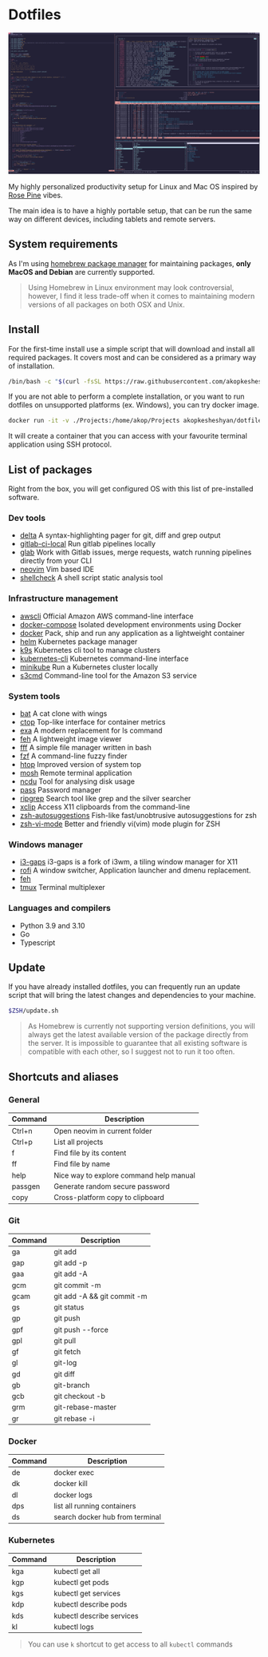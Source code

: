 # Dotfiles
![Running dotfiles on Linux](preview.png)

My highly personalized productivity setup for Linux and Mac OS inspired by [Rose Pine](https://rosepinetheme.com/) vibes. 

The main idea is to have a highly portable setup, that can be run the same way on different devices, including tablets and remote servers. 

## System requirements
As I'm using [homebrew package manager](https://brew.sh) for maintaining packages, **only MacOS and Debian** are currently supported. 

> Using Homebrew in Linux environment may look controversial, however, I find it less trade-off when it comes to maintaining modern versions of 
> all packages on both OSX and Unix.

## Install
For the first-time install use a simple script that will download and install all required packages. It covers most  and can be considered as 
a primary way of installation.

```sh
/bin/bash -c "$(curl -fsSL https://raw.githubusercontent.com/akopkesheshyan/dotfiles/HEAD/install.sh)"
```
If you are not able to perform a complete installation, or you want to run dotfiles on unsupported platforms (ex. Windows), you can try docker image.

```sh
docker run -it -v ./Projects:/home/akop/Projects akopkesheshyan/dotfiles
```
It will create a container that you can access with your favourite terminal application using SSH protocol.

## List of packages
Right from the box, you will get configured OS with this list of pre-installed software. 

### Dev tools
- [delta](https://github.com/dandavison/delta) A syntax-highlighting pager for git, diff and grep output
- [gitlab-ci-local](https://github.com/firecow/gitlab-ci-local) Run gitlab pipelines locally
- [glab](https://github.com/profclems/glab) Work with Gitlab issues, merge requests, watch running pipelines directly from your CLI
- [neovim](https://neovim.io) Vim based IDE 
- [shellcheck](https://github.com/koalaman/shellcheck) A shell script static analysis tool

### Infrastructure management
- [awscli](https://aws.amazon.com/cli/) Official Amazon AWS command-line interface
- [docker-compose](https://docs.docker.com/compose) Isolated development environments using Docker
- [docker](https://www.docker.com) Pack, ship and run any application as a lightweight container
- [helm](https://helm.sh) Kubernetes package manager
- [k9s](https://k9scli.io) Kubernetes cli tool to  manage clusters
- [kubernetes-cli](https://kubernetes.io) Kubernetes command-line interface
- [minikube](https://minikube.sigs.k8s.io/docs) Run a Kubernetes cluster locally
- [s3cmd](https://s3tools.org/s3cmd) Command-line tool for the Amazon S3 service

### System tools
- [bat](https://github.com/sharkdp/bat) A cat clone with wings
- [ctop](https://github.com/bcicen/ctop) Top-like interface for container metrics
- [exa](https://github.com/ogham/exa) A modern replacement for ls command
- [feh](https://feh.finalrewind.org/) A lightweight image viewer
- [fff](https://github.com/dylanaraps/fff) A simple file manager written in bash
- [fzf](https://github.com/junegunn/fzf) A command-line fuzzy finder
- [htop](https://htop.dev) Improved version of system top
- [mosh](https://mosh.org) Remote terminal application
- [ncdu](https://dev.yorhel.nl/ncdu) Tool for analysing disk usage
- [pass](https://www.passwordstore.org/) Password manager
- [ripgrep](https://github.com/BurntSushi/ripgrep) Search tool like grep and the silver searcher
- [xclip](https://github.com/astrand/xclip) Access X11 clipboards from the command-line
- [zsh-autosuggestions](https://github.com/zsh-users/zsh-autosuggestions) Fish-like fast/unobtrusive autosuggestions for zsh
- [zsh-vi-mode](https://github.com/jeffreytse/zsh-vi-mode) Better and friendly vi(vim) mode plugin for ZSH

### Windows manager
- [i3-gaps](https://github.com/Airblader/i3) i3-gaps is a fork of i3wm, a tiling window manager for X11
- [rofi](https://github.com/davatorium/rofi) A window switcher, Application launcher and dmenu replacement. 
- [feh]()
- [tmux](https://github.com/tmux/tmux/wiki) Terminal multiplexer

### Languages and compilers
- Python 3.9 and 3.10
- Go
- Typescript

## Update
If you have already installed dotfiles, you can frequently run an update script that will bring the latest changes and dependencies to your machine. 

```sh 
$ZSH/update.sh
```

> As Homebrew is currently not supporting version definitions, you will always get the latest available version of the package directly from the server. 
> It is impossible to guarantee that all existing software is compatible with each other, so I suggest not to run it too often.

## Shortcuts and aliases

### General

| Command  | Description                                 |
| -------- | ------------------------------------------- |
| Ctrl+n   | Open neovim in current folder               |
| Ctrl+p   | List all projects                           |
| f        | Find file by its content                    |
| ff       | Find file by name                           |
| help     | Nice way to explore command help manual     |
| passgen  | Generate random secure password             |
| copy     | Cross-platform copy to clipboard            |

### Git

| Command  | Description                                 |
| -------- | ------------------------------------------- |
| ga       | git add                                     |
| gap      | git add -p                                  |
| gaa      | git add -A                                  |
| gcm      | git commit -m                               |
| gcam     | git add -A && git commit -m                 |
| gs       | git status                                  |
| gp       | git push                                    |
| gpf      | git push --force                            |
| gpl      | git pull                                    |
| gf       | git fetch                                   |
| gl       | git-log                                     |
| gd       | git diff                                    |
| gb       | git-branch                                  |
| gcb      | git checkout -b                             |
| grm      | git-rebase-master                           |
| gr       | git rebase -i                               |

### Docker

| Command | Description                                  |
| ------- | -------------------------------------------- |
| de      | docker exec                                  |
| dk      | docker kill                                  |
| dl      | docker logs                                  |
| dps     | list all running containers                  |
| ds      | search docker hub from terminal              |

### Kubernetes

| Command | Description                                  |
| ------- | -------------------------------------------- |
| kga     | kubectl get all                              |
| kgp     | kubectl get pods                             |
| kgs     | kubectl get services                         |
| kdp     | kubectl describe pods                        |
| kds     | kubectl describe services                    |
| kl      | kubectl logs                                 |

> You can use `k` shortcut to get access to all `kubectl` commands


